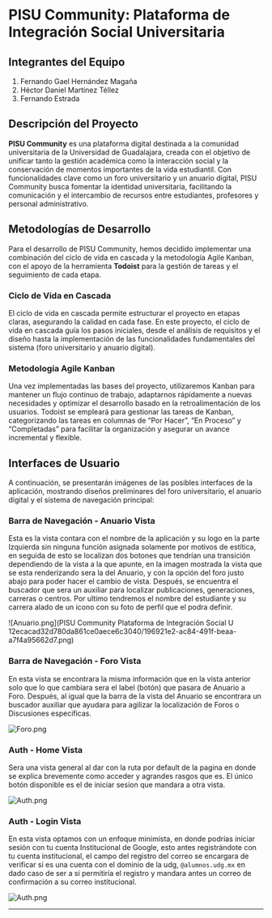 # PISU Community: Plataforma de Integración Social Universitaria

## Integrantes del Equipo

1. Fernando Gael Hernández Magaña
2. Héctor Daniel Martínez Téllez
3. Fernando Estrada

## Descripción del Proyecto

**PISU Community** es una plataforma digital destinada a la comunidad universitaria de la Universidad de Guadalajara, creada con el objetivo de unificar tanto la gestión académica como la interacción social y la conservación de momentos importantes de la vida estudiantil. Con funcionalidades clave como un foro universitario y un anuario digital, PISU Community busca fomentar la identidad universitaria, facilitando la comunicación y el intercambio de recursos entre estudiantes, profesores y personal administrativo.

## Metodologías de Desarrollo

Para el desarrollo de PISU Community, hemos decidido implementar una combinación del ciclo de vida en cascada y la metodología Agile Kanban, con el apoyo de la herramienta **Todoist** para la gestión de tareas y el seguimiento de cada etapa.

### Ciclo de Vida en Cascada

El ciclo de vida en cascada permite estructurar el proyecto en etapas claras, asegurando la calidad en cada fase. En este proyecto, el ciclo de vida en cascada guía los pasos iniciales, desde el análisis de requisitos y el diseño hasta la implementación de las funcionalidades fundamentales del sistema (foro universitario y anuario digital).

### Metodología Agile Kanban

Una vez implementadas las bases del proyecto, utilizaremos Kanban para mantener un flujo continuo de trabajo, adaptarnos rápidamente a nuevas necesidades y optimizar el desarrollo basado en la retroalimentación de los usuarios. Todoist se empleará para gestionar las tareas de Kanban, categorizando las tareas en columnas de “Por Hacer”, “En Proceso” y “Completadas” para facilitar la organización y asegurar un avance incremental y flexible.

## Interfaces de Usuario

A continuación, se presentarán imágenes de las posibles interfaces de la aplicación, mostrando diseños preliminares del foro universitario, el anuario digital y el sistema de navegación principal:

### Barra de Navegación - Anuario Vista

Esta es la vista contara con el nombre de la aplicación y su logo en la parte Izquierda sin ninguna función asignada solamente por motivos de estítica, en seguida de esto se localizan dos botones que tendrían una transición dependiendo de la vista a la que apunte, en la imagen mostrada la vista que se esta renderizando sera la del Anuario, y con la opción del foro justo abajo para poder hacer el cambio de vista. Después, se encuentra el buscador que sera un auxiliar para localizar publicaciones, generaciones, carreras o centros. Por ultimo tendremos el nombre del estudiante y su carrera alado de un icono con su foto de perfil que el podra definir.

![Anuario.png](PISU Community Plataforma de Integración Social U 12ecacad32d780da861ce0aece6c3040/196921e2-ac84-491f-beaa-a7f4a95662d7.png)

### Barra de Navegación - Foro Vista

En esta vista se encontrara la misma información que en la vista anterior solo que lo que cambiara sera el label (botón) que pasara de Anuario a Foro. Después, al igual que la barra de la vista del Anuario se encontrara un buscador auxiliar que ayudara para agilizar la localización de Foros o Discusiones especificas.

![Foro.png](PISU%20Community%20Plataforma%20de%20Integracio%CC%81n%20Social%20U%2012ecacad32d780da861ce0aece6c3040/bdbe9598-11c8-4cb5-a03a-adc94fa18244.png)

### Auth - Home Vista

Sera una vista general al dar con la ruta por default de la pagina en donde se explica brevemente como acceder y agrandes rasgos que es. El único botón disponible es el de iniciar sesion que mandara a otra vista.

![Auth.png](PISU%20Community%20Plataforma%20de%20Integracio%CC%81n%20Social%20U%2012ecacad32d780da861ce0aece6c3040/4896e17e-1f90-4731-9ce5-fddcec10bad6.png)

### Auth - Login Vista

En esta vista optamos con un enfoque minimista, en donde podrías iniciar sesión con tu cuenta Institucional de Google, esto antes registrándote con tu cuenta institucional, el campo del registro del correo se encargara de verificar si es una cuenta con el dominio de la udg, `@alumnos.udg.mx` en dado caso de ser a si permitiría el registro y mandara antes un correo de confirmación a su correo institucional.

![Auth.png](PISU%20Community%20Plataforma%20de%20Integracio%CC%81n%20Social%20U%2012ecacad32d780da861ce0aece6c3040/6fe14e87-9506-451a-8a4b-a6304de72478.png)

---
